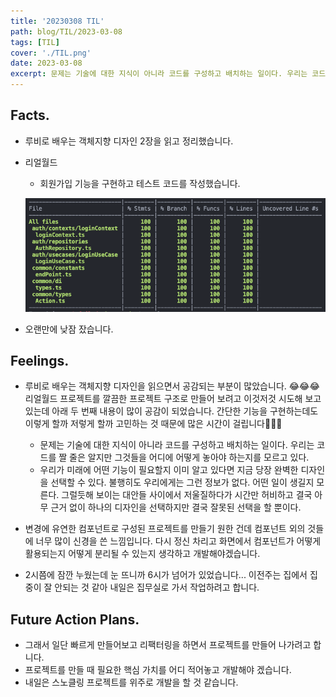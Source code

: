 ```yaml
---
title: '20230308 TIL'
path: blog/TIL/2023-03-08
tags: [TIL]
cover: './TIL.png'
date: 2023-03-08
excerpt: 문제는 기술에 대한 지식이 아니라 코드를 구성하고 배치하는 일이다. 우리는 코드를 짤 줄은 알지만 그것들을 어디에 어떻게 놓아야 하는지를 모르고 있다.
---
```


## Facts.

* 루비로 배우는 객체지향 디자인 2장을 읽고 정리했습니다. 
* 리얼월드 
	* 회원가입 기능을 구현하고 테스트 코드를 작성했습니다. 

	![](./1.png)
	
* 오랜만에 낮잠 잤습니다.

## Feelings.

* 루비로 배우는 객체지향 디자인을 읽으면서 공감되는 부분이 많았습니다. 😂😂😂 리얼월드 프로젝트를 깔끔한 프로젝트 구조로 만들어 보려고 이것저것 시도해 보고 있는데 아래 두 번째 내용이 많이 공감이 되었습니다. 간단한 기능을 구현하는데도 이렇게 할까 저렇게 할까 고민하는 것 때문에 많은 시간이 걸립니다🥲🥲🥲 
	*  문제는 기술에 대한 지식이 아니라 코드를 구성하고 배치하는 일이다. 우리는 코드를 짤 줄은 알지만 그것들을 어디에 어떻게 놓아야 하는지를 모르고 있다. 
	* 우리가 미래에 어떤 기능이 필요할지 이미 알고 있다면 지금 당장 완벽한 디자인을 선택할 수 있다. 불행히도 우리에게는 그런 정보가 없다. 어떤 일이 생길지 모른다. 그럴듯해 보이는 대안들 사이에서 저울질하다가 시간만 허비하고 결국 아무 근거 없이 하나의 디자인을 선택하지만 결국 잘못된 선택을 할 뿐이다.

* 변경에 유연한 컴포넌트로 구성된 프로젝트를 만들기 원한 건데 컴포넌트 외의 것들에 너무 많이 신경을 쓴 느낌입니다. 다시 정신 차리고 화면에서 컴포넌트가 어떻게 활용되는지 어떻게 분리될 수 있는지 생각하고 개발해야겠습니다.

* 2시쯤에 잠깐 누웠는데 눈 뜨니까 6시가 넘어가 있었습니다... 이전주는 집에서 집중이 잘 안되는 것 같아 내일은 집무실로 가서 작업하려고 합니다.


## Future Action Plans.

* 그래서 일단 빠르게 만들어보고 리팩터링을 하면서 프로젝트를 만들어 나가려고 합니다.
* 프로젝트를 만들 때 필요한 핵심 가치를 어디 적어놓고 개발해야 겠습니다.
* 내일은 스노클링 프로젝트를 위주로 개발을 할 것 같습니다. 
